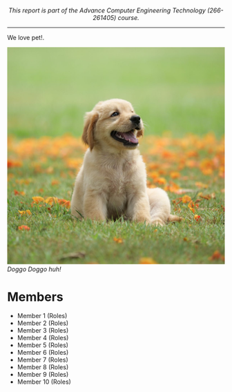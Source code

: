<br>

*<p style="text-align: center;">This report is part of the Advance Computer Engineering Technology (266-261405) course.</p>*

<hr>


We love pet!.

![dog image](images/dog.jpg)
*Doggo Doggo huh!*

# Members

- Member 1 (Roles)
- Member 2 (Roles)
- Member 3 (Roles)
- Member 4 (Roles)
- Member 5 (Roles)
- Member 6 (Roles)
- Member 7 (Roles)
- Member 8 (Roles)
- Member 9 (Roles)
- Member 10 (Roles)